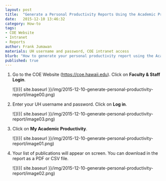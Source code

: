 ```yaml
---
layout: post
title:  "Generate a Personal Productivity Reports Using the Academic Productivity Tool"
date:   2015-12-10 13:46:32
category: How-to
tags:
- COE Website
- Intranet
- Reports
author: Frank Jumawan
materials: UH username and password, COE intranet access
blurb: "How to generate your personal productivity report using the Academic Productivity tool."
published: true
---
```


1. Go to the COE Website (<https://coe.hawaii.edu>). Click on **Faculty & Staff Login**.

    ![]({{ site.baseurl }}/img/2015-12-10-generate-personal-productivity-report/image00.png)

2. Enter your UH username and password. Click on **Log in**.

    ![]({{ site.baseurl }}/img/2015-12-10-generate-personal-productivity-report/image03.png)

3. Click on **My Academic Productivity**.

    ![]({{ site.baseurl }}/img/2015-12-10-generate-personal-productivity-report/image01.png)

4. Your list of publications will appear on screen. You can download in the report as a PDF or CSV file.

    ![]({{ site.baseurl }}/img/2015-12-10-generate-personal-productivity-report/image02.png)
